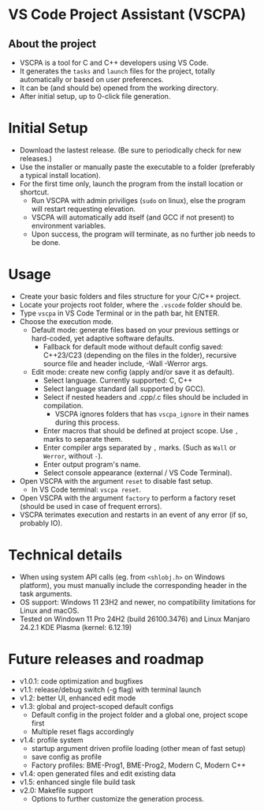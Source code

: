 # VS Code Project Assistant (VSCPA)

## About the project

- VSCPA is a tool for C and C++ developers using VS Code.
- It generates the `tasks` and `launch` files for the project, totally automatically or based on user preferences.
- It can be (and should be) opened from the working directory.
- After initial setup, up to 0-click file generation.

# Initial Setup

- Download the lastest release. (Be sure to periodically check for new releases.)
- Use the installer or manually paste the executable to a folder (preferably a typical install location).
- For the first time only, launch the program from the install location or shortcut.
    - Run VSCPA with admin priviliges (`sudo` on linux), else the program will restart requesting elevation.
    - VSCPA will automatically add itself (and GCC if not present) to environment variables.
    - Upon success, the program will terminate, as no further job needs to be done. 

# Usage

- Create your basic folders and files structure for your C/C++ project.
- Locate your projects root folder, where the `.vscode` folder should be.
- Type `vscpa` in VS Code Terminal or in the path bar, hit ENTER.
- Choose the execution mode.
    - Default mode: generate files based on your previous settings or hard-coded, yet adaptive software defaults.
        - Fallback for default mode without default config saved: C++23/C23 (depending on the files in the folder), recursive source file and header include, -Wall -Werror args.
    - Edit mode: create new config (apply and/or save it as default).
        - Select language. Currently supported: C, C++
        - Select language standard (all supported by GCC).
        - Select if nested headers and .cpp/.c files should be included in compilation.
            - VSCPA ignores folders that has `vscpa_ignore` in their names during this process.
        - Enter macros that should be defined at project scope. Use `,` marks to separate them.
        - Enter compiler args separated by `,` marks. (Such as `Wall` or `Werror`, without `-`).
        - Enter output program's name.
        - Select console appearance (external / VS Code Terminal).
- Open VSCPA with the argument `reset` to disable fast setup.
    - In VS Code terminal: `vscpa reset`.
- Open VSCPA with the argument `factory` to perform a factory reset (should be used in case of frequent errors).
- VSCPA terimates execution and restarts in an event of any error (if so, probably IO).

# Technical details
- When using system API calls (eg. from `<shlobj.h>` on Windows platform), you must manually include the corresponding header in the task arguments.
- OS support: Windows 11 23H2 and newer, no compatibility limitations for Linux and macOS.
- Tested on Windown 11 Pro 24H2 (build 26100.3476) and Linux Manjaro 24.2.1 KDE Plasma (kernel: 6.12.19)

# Future releases and roadmap
- v1.0.1: code optimization and bugfixes
- v1.1: release/debug switch (-g flag) with terminal launch
- v1.2: better UI, enhanced edit mode
- v1.3: global and project-scoped default configs
    - Default config in the project folder and a global one, project scope first
    - Multiple reset flags accordingly
- v1.4: profile system
    - startup argument driven profile loading (other mean of fast setup)
    - save config as profile
    - Factory profiles: BME-Prog1, BME-Prog2, Modern C, Modern C++
- v1.4: open generated files and edit existing data
- v1.5: enhanced single file build task
- v2.0: Makefile support
    - Options to further customize the generation process.